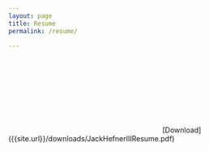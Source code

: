 ```yaml
---
layout: page
title: Resume
permalink: /resume/

---
```


<body>
    <object width="100%" data="{{site.url}}/downloads/JackHefnerIIIResume.pdf" type="application/pdf">
        <embed src="{{site.url}}/downloads/JackHefnerIIIResume.pdf" type="application/pdf" />
    </object>
</body>
[Download]({{site.url}}/downloads/JackHefnerIIIResume.pdf)